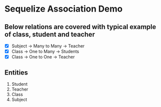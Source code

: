 # Sequelize Association Demo

## Below relations are covered with typical example of class, student and teacher

- [x] Subject -> Many to Many -> Teacher
- [x] Class -> One to Many -> Students
- [x] Class -> One to One -> Teacher

## Entities

1. Student
2. Teacher
3. Class
4. Subject
